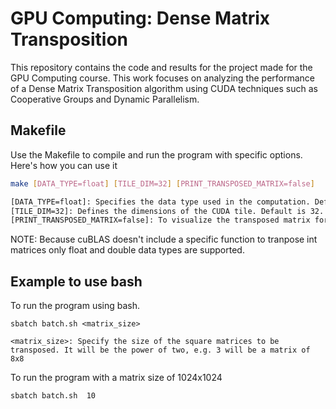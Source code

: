 # GPU Computing: Dense Matrix Transposition

This repository contains the code and results for the project made for the GPU Computing course. This work focuses on analyzing the performance of a Dense Matrix Transposition algorithm using CUDA techniques such as Cooperative Groups and Dynamic Parallelism.

## Makefile 
Use the Makefile to compile and run the program with specific options. Here's how you can use it

```bash
make [DATA_TYPE=float] [TILE_DIM=32] [PRINT_TRANSPOSED_MATRIX=false]

[DATA_TYPE=float]: Specifies the data type used in the computation. Default is float.
[TILE_DIM=32]: Defines the dimensions of the CUDA tile. Default is 32.
[PRINT_TRANSPOSED_MATRIX=false]: To visualize the transposed matrix for each method. If matrix size > 8, it will only print the first 8 values.
```
NOTE: Because cuBLAS doesn't include a specific function to tranpose int matrices only float and double data types are supported.

## Example to use bash
To run the program using bash.
```
sbatch batch.sh <matrix_size>

<matrix_size>: Specify the size of the square matrices to be transposed. It will be the power of two, e.g. 3 will be a matrix of 8x8
```

To run the program with a matrix size of 1024x1024

```bash
sbatch batch.sh  10
```

